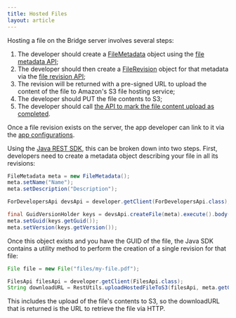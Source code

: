 ```yaml
---
title: Hosted Files
layout: article
---
```


<div id="toc"></div>

Hosting a file on the Bridge server involves several steps:

1. The developer should create a [FileMetadata](model-browser.html#FileMetadata) object using the [file metadata API](/swagger-ui/index.html#/Files/createFile);
1. The developer should then create a [FileRevision](model-browser.html#FileRevision) object for that metadata via the [file revision API](/swagger-ui/index.html#/Files/createFileRevision);
1. The revision will be returned with a pre-signed URL to upload the content of the file to Amazon's S3 file hosting service;
1. The developer should PUT the file contents to S3;
1. The developer should call [the API to mark the file content upload as completed](/swagger-ui/index.html#/Files/finishFileRevision).

Once a file revision exists on the server, the app developer can link to it via the [app configurations](/articles/appconfigs.html).

Using the [Java REST SDK](/articles/java.html), this can be broken down into two steps. First, developers need to create a metadata object describing your file in all its revisions:

```java
FileMetadata meta = new FileMetadata();
meta.setName("Name");
meta.setDescription("Description");

ForDevelopersApi devsApi = developer.getClient(ForDevelopersApi.class);

final GuidVersionHolder keys = devsApi.createFile(meta).execute().body();
meta.setGuid(keys.getGuid());
meta.setVersion(keys.getVersion());
```

Once this object exists and you have the GUID of the file, the Java SDK contains a utility method to perform the creation of a single revision for that file:

```java
File file = new File("files/my-file.pdf");

FilesApi filesApi = developer.getClient(FilesApi.class);
String downloadURL = RestUtils.uploadHostedFileToS3(filesApi, meta.getGuid(), file);
```

This includes the upload of the file's contents to S3, so the downloadURL that is returned is the URL to retrieve the file via HTTP.